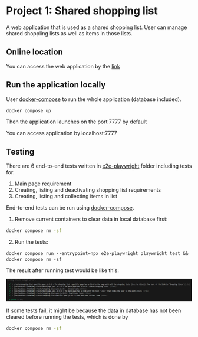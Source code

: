 # Project 1: Shared shopping list

A web application that is used as a shared shopping list. User can manage shared shoppling lists as well as items in those lists.

## Online location
You can access the web application by the [link]()

## Run the application locally

User [docker-compose](https://docs.docker.com/compose/install/) to run the whole application (database included).

```bash
docker compose up
```

Then the application launches on the port 7777 by default

You can access application by localhost:7777

## Testing

There are 6 end-to-end tests written in [e2e-playwright](e2e-playwright) folder including tests for:
1. Main page requirement
2. Creating, listing and deactivating shopping list requirements
3. Creating, listing and collecting items in list

End-to-end tests can be run using [docker-compose](https://docs.docker.com/compose/install/).
1. Remove current containers to clear data in local database first:
```bash
docker compose rm -sf
```
2. Run the tests:
```bassh
docker compose run --entrypoint=npx e2e-playwright playwright test && docker compose rm -sf
```

The result after running test would be like this:

![Test result](test-rs.png)

If some tests fail, it might be because the data in database has not been cleared before running the tests, which is done by 
```bash
docker compose rm -sf
```
<!-- Write the documentation of your project here. Do not include your personal
details (e.g. name or student number).

Remember to include the address of the online location where your project is
running as it is a key part of the submission. -->
